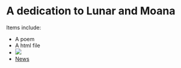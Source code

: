 # A dedication to Lunar and Moana
Items include:
* A poem
* A html file
* ![](IMG_3362.jpg)
* [News](https://www.straitstimes.com)
